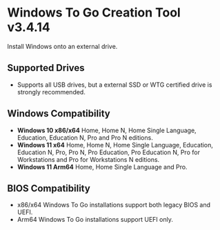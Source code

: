 # Windows To Go Creation Tool v3.4.14
Install Windows onto an external drive.

## Supported Drives
- Supports all USB drives, but a external SSD or WTG certified drive is strongly recommended.

## Windows Compatibility
- **Windows 10 x86/x64** Home, Home N, Home Single Language, Education, Education N, Pro and Pro N editions.
- **Windows 11 x64** Home, Home N, Home Single Language, Education, Education N, Pro, Pro N, Pro Education, Pro Education N, Pro for Workstations and Pro for Workstations N editions.  
- **Windows 11 Arm64** Home, Home Single Language and Pro.

## BIOS Compatibility
- x86/x64 Windows To Go installations support both legacy BIOS and UEFI.
- Arm64 Windows To Go installations support UEFI only.
